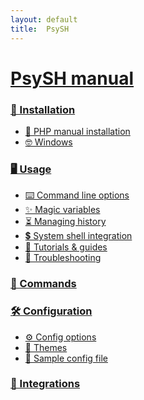 ```yaml
---
layout: default
title:  PsySH
---
```

<a id="configure"></a>
<a class="section-head" id="docs"></a>

# [PsySH manual](https://github.com/bobthecow/psysh/wiki/Home)

### [💾 Installation](https://github.com/bobthecow/psysh/wiki/Installation)
 * [📕 PHP manual installation](https://github.com/bobthecow/psysh/wiki/PHP-manual)
 * [🤓 Windows](https://github.com/bobthecow/psysh/wiki/Windows)

### [🖥 Usage](https://github.com/bobthecow/psysh/wiki/Usage)
 * [⌨️ Command line options](https://github.com/bobthecow/psysh/wiki/CLI-options)
 * [✨ Magic variables](https://github.com/bobthecow/psysh/wiki/Magic-variables)
 * [⏳ Managing history](https://github.com/bobthecow/psysh/wiki/History)
 * [💲 System shell integration](https://github.com/bobthecow/psysh/wiki/Shell-integration)
 * [🎥 Tutorials & guides](https://github.com/bobthecow/psysh/wiki/Tutorials)
 * [🐛 Troubleshooting](https://github.com/bobthecow/psysh/wiki/Troubleshooting)

### [📢 Commands](https://github.com/bobthecow/psysh/wiki/Commands)

### [🛠 Configuration](https://github.com/bobthecow/psysh/wiki/Configuration)
 * [⚙️ Config options](https://github.com/bobthecow/psysh/wiki/Config-options)
 * [🎨 Themes](https://github.com/bobthecow/psysh/wiki/Themes)
 * [📄 Sample config file](https://github.com/bobthecow/psysh/wiki/Sample-config)

### [🔌 Integrations](https://github.com/bobthecow/psysh/wiki/Integrations)
